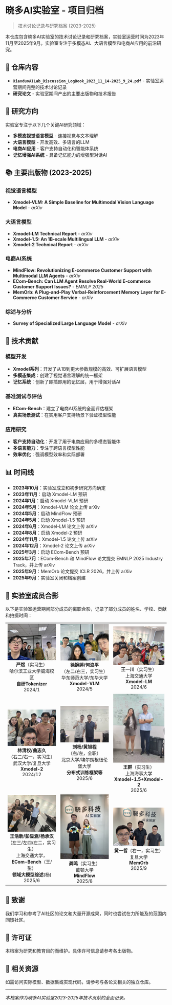 # 晓多AI实验室 - 项目归档

> 技术讨论记录与研究档案 (2023-2025)

本仓库包含晓多AI实验室的技术讨论记录和研究档案，实验室运营时间为2023年11月至2025年9月。实验室专注于多模态AI、大语言模型和电商AI应用的前沿研究。

## 📁 仓库内容

- **`XiaoduoAILab_Discussion_LogBook_2023_11_14-2025_9_24.pdf`** - 实验室运营期间完整的技术讨论记录
- **研究论文** - 实验室期间产出的主要出版物和技术报告

## 🎯 研究方向

实验室专注于以下几个关键AI研究领域：

- **多模态视觉语言模型** - 连接视觉与文本理解
- **大语言模型** - 开发高效、多语言的LLM
- **电商AI应用** - 客户支持自动化和智能体系统
- **记忆增强AI系统** - 具备记忆能力的增强型对话AI

## 📚 主要出版物 (2023-2025)

### 视觉语言模型
- **Xmodel-VLM: A Simple Baseline for Multimodal Vision Language Model** - *arXiv*

### 大语言模型
- **Xmodel-LM Technical Report** - *arXiv*
- **Xmodel-1.5: An 1B-scale Multilingual LLM** - *arXiv*
- **Xmodel-2 Technical Report** - *arXiv*

### 电商AI系统
- **MindFlow: Revolutionizing E-commerce Customer Support with Multimodal LLM Agents** - *arXiv*
- **ECom-Bench: Can LLM Agent Resolve Real-World E-commerce Customer Support Issues?** - *EMNLP 2025*
- **MemOrb: A Plug-and-Play Verbal-Reinforcement Memory Layer for E-Commerce Customer Service** - *arXiv*

### 综述与分析
- **Survey of Specialized Large Language Model** - *arXiv*

## 🔬 技术贡献

### 模型开发
- **Xmodel系列**：开发了从1B到更大参数规模的高效、可扩展语言模型
- **多模态集成**：创建了视觉语言理解的统一框架
- **记忆系统**：创新了即插即用的记忆层，用于增强对话AI

### 基准测试与评估
- **ECom-Bench**：建立了电商AI系统的全面评估框架
- **真实场景测试**：在实用客户支持场景下验证模型性能

### 应用研究
- **客户支持自动化**：开发了用于电商应用的多模态智能体
- **多语言能力**：专注于跨语言模型性能
- **效率优化**：强调模型效率和实际部署

## 📊 时间线

- **2023年10月**：实验室成立和初步研究方向确定
- **2023年11月**：启动 Xmodel-LM 预研
- **2024年1月**：启动 Xmodel-VLM 预研
- **2024年5月**：Xmodel-VLM 论文上传 arXiv
- **2024年5月**：启动 MindFlow 预研
- **2024年5月**：启动 Xmodel-1.5 预研
- **2024年6月**：Xmodel-LM 论文上传 arXiv
- **2024年8月**：启动 Xmodel-2 预研
- **2024年11月**：Xmodel-1.5 论文上传 arXiv
- **2024年12月**：Xmodel-2 论文上传 arXiv
- **2025年3月**：启动 ECom-Bench 预研
- **2025年7月**：ECom-Bench 和 MindFlow 论文提交 EMNLP 2025 Industry Track，并上传 arXiv
- **2025年9月**：MemOrb 论文提交 ICLR 2026，并上传 arXiv
- **2025年9月**：实验室关闭和档案创建

## 📸 实验室成员合影

以下是实验室运营期间部分成员的离职合影，记录了部分成员的姓名、学校、贡献和拍摄时间：

<div align="center">

| | | |
|:---:|:---:|:---:|
| <img src="assets/yanyu.jpg" width="200" alt="合影1"><br>**严煜**（实习生）<br>哈尔滨工业大学威海校区<br>**自研Tokenizer**<br>2024/1 | <img src="assets/xuwanting.jpg" width="200" alt="合影2"><br>**徐婉婷/何浪平**<br>（左二/右三，实习生）<br>华东师范大学/东华大学<br>**Xmodel-VLM**<br>2024/5 | <img src="assets/wangyichuan.jpg" width="200" alt="合影3"><br>**王一川**（实习生）<br>上海交通大学<br>**Xmodel-LM**<br>2024/6|
| <img src="assets/linqingquan.jpg" width="200" alt="合影4"><br>**林清权/曲志久**<br>（右二/右一，实习生）<br>武汉大学/复旦大学<br>**Xmodel-2**<br>2024/12 | <img src="assets/huangxucheng.jpg" width="200" alt="合影4"><br>**刘杨/黄旭程**<br>（右/左，全职）<br>北京大学/埃尔朗根纽伦堡大学<br>**分布式训练框架等**<br>2025/6 | <img src="assets/wangqun.jpg" width="200" alt="合影5"><br>**王群**（实习生）<br>上海海事大学<br>**Xmodel-1.5+Xmodel-2**<br>2025/6 |
| <img src="assets/wanghaoxin.jpg" width="200" alt="合影6"><br>**王浩新/彭显涵/杨承汉**<br>（左三/左四/左二，实习生）<br>上海交通大学，<br>**ECom-Bench**（王/彭）<br>**领域大模型综述**(杨)<br>2025/6 | <img src="assets/gongming.jpg" width="200" alt="合影9"><br>**龚鸣**（实习生）<br>戴顿大学 <br>**MindFlow**<br>2025/8| <img src="assets/huangyizhe.jpg" width="200" alt="合影8"><br>**黄一哲**（右一，实习生）<br>复旦大学<br>**MemOrb**<br>2025/9 |

</div>


## 🤝 致谢

我们学习和参考了AI社区的论文和大量开源成果，同时也尝试在力所能及的范围内回馈社区。

## 📄 许可证

本档案为研究和教育目的而维护。具体许可信息请参考各出版物。

## 🔗 相关资源

如需访问实际模型、数据集或实现代码，请参考与各论文相关的独立仓库。

---

*本档案作为晓多AI实验室2023-2025年技术贡献的全面记录。*
